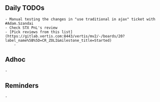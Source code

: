 ## Daily TODOs
	- Manual testing the changes in "use traditional in ajax" ticket with #Adam.Szandai
	- Check STX PnL's review
	- [Pick reviews from this list](https://gitlab.vertis.com:8443/vertis/mv2/-/boards/20?label_name%5B%5D=CR_ZOLI&milestone_title=Started)
		-
## Adhoc
	-
## Reminders
	-